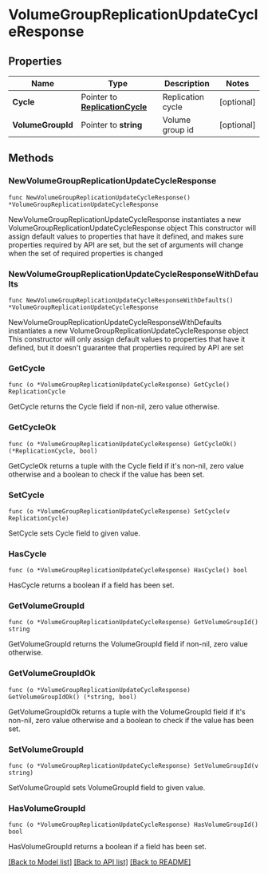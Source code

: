 # VolumeGroupReplicationUpdateCycleResponse

## Properties

Name | Type | Description | Notes
------------ | ------------- | ------------- | -------------
**Cycle** | Pointer to [**ReplicationCycle**](ReplicationCycle.md) | Replication cycle | [optional] 
**VolumeGroupId** | Pointer to **string** | Volume group id | [optional] 

## Methods

### NewVolumeGroupReplicationUpdateCycleResponse

`func NewVolumeGroupReplicationUpdateCycleResponse() *VolumeGroupReplicationUpdateCycleResponse`

NewVolumeGroupReplicationUpdateCycleResponse instantiates a new VolumeGroupReplicationUpdateCycleResponse object
This constructor will assign default values to properties that have it defined,
and makes sure properties required by API are set, but the set of arguments
will change when the set of required properties is changed

### NewVolumeGroupReplicationUpdateCycleResponseWithDefaults

`func NewVolumeGroupReplicationUpdateCycleResponseWithDefaults() *VolumeGroupReplicationUpdateCycleResponse`

NewVolumeGroupReplicationUpdateCycleResponseWithDefaults instantiates a new VolumeGroupReplicationUpdateCycleResponse object
This constructor will only assign default values to properties that have it defined,
but it doesn't guarantee that properties required by API are set

### GetCycle

`func (o *VolumeGroupReplicationUpdateCycleResponse) GetCycle() ReplicationCycle`

GetCycle returns the Cycle field if non-nil, zero value otherwise.

### GetCycleOk

`func (o *VolumeGroupReplicationUpdateCycleResponse) GetCycleOk() (*ReplicationCycle, bool)`

GetCycleOk returns a tuple with the Cycle field if it's non-nil, zero value otherwise
and a boolean to check if the value has been set.

### SetCycle

`func (o *VolumeGroupReplicationUpdateCycleResponse) SetCycle(v ReplicationCycle)`

SetCycle sets Cycle field to given value.

### HasCycle

`func (o *VolumeGroupReplicationUpdateCycleResponse) HasCycle() bool`

HasCycle returns a boolean if a field has been set.

### GetVolumeGroupId

`func (o *VolumeGroupReplicationUpdateCycleResponse) GetVolumeGroupId() string`

GetVolumeGroupId returns the VolumeGroupId field if non-nil, zero value otherwise.

### GetVolumeGroupIdOk

`func (o *VolumeGroupReplicationUpdateCycleResponse) GetVolumeGroupIdOk() (*string, bool)`

GetVolumeGroupIdOk returns a tuple with the VolumeGroupId field if it's non-nil, zero value otherwise
and a boolean to check if the value has been set.

### SetVolumeGroupId

`func (o *VolumeGroupReplicationUpdateCycleResponse) SetVolumeGroupId(v string)`

SetVolumeGroupId sets VolumeGroupId field to given value.

### HasVolumeGroupId

`func (o *VolumeGroupReplicationUpdateCycleResponse) HasVolumeGroupId() bool`

HasVolumeGroupId returns a boolean if a field has been set.


[[Back to Model list]](../README.md#documentation-for-models) [[Back to API list]](../README.md#documentation-for-api-endpoints) [[Back to README]](../README.md)


